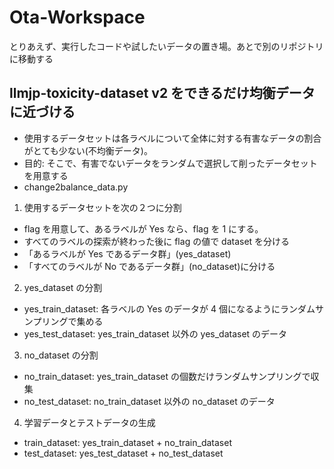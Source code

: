 # Ota-Workspace
とりあえず、実行したコードや試したいデータの置き場。あとで別のリポジトリに移動する

## llmjp-toxicity-dataset v2 をできるだけ均衡データに近づける
- 使用するデータセットは各ラベルについて全体に対する有害なデータの割合がとても少ない(不均衡データ)。
- 目的: そこで、有害でないデータをランダムで選択して削ったデータセットを用意する
- change2balance_data.py
1. 使用するデータセットを次の２つに分割
  - flag を用意して、あるラベルが Yes なら、flag を 1 にする。
  - すべてのラベルの探索が終わった後に flag の値で dataset を分ける
  - 「あるラベルが Yes であるデータ群」(yes_dataset)
  - 「すべてのラベルが No であるデータ群」(no_dataset)に分ける
2. yes_dataset の分割
  - yes_train_dataset: 各ラベルの Yes のデータが 4 個になるようにランダムサンプリングで集める
  - yes_test_dataset: yes_train_dataset 以外の yes_dataset のデータ
3. no_dataset の分割
  - no_train_dataset: yes_train_dataset の個数だけランダムサンプリングで収集
  - no_test_dataset: no_train_dataset 以外の no_dataset のデータ
4. 学習データとテストデータの生成
  - train_dataset: yes_train_dataset + no_train_dataset
  - test_dataset: yes_test_dataset + no_test_dataset
